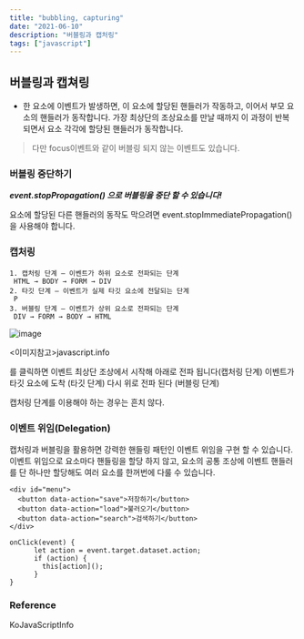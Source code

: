 ```yaml
---
title: "bubbling, capturing"
date: "2021-06-10"
description: "버블링과 캡처링"
tags: ["javascript"]
---
```


## 버블링과 캡쳐링

- 한 요소에 이벤트가 발생하면, 이 요소에 할당된 핸들러가 작동하고, 이어서 부모 요소의 핸들러가 동작합니다.
가장 최상단의 조상요소를 만날 때까지 이 과정이 반복되면서 요소 각각에 할당된 핸들러가 동작합니다.
> 다만 focus이벤트와 같이 버블링 되지 않는 이벤트도 있습니다.

### 버블링 중단하기
***event.stopPropagation() 으로 버블링을 중단 할 수 있습니다!***

요소에 할당된 다른 핸들러의 동작도 막으려면 event.stopImmediatePropagation()을 사용해야 합니다.


### 캡처링
```
1. 캡처링 단계 – 이벤트가 하위 요소로 전파되는 단계
 HTML → BODY → FORM → DIV
2. 타깃 단계 – 이벤트가 실제 타깃 요소에 전달되는 단계
 P
3. 버블링 단계 – 이벤트가 상위 요소로 전파되는 단계
 DIV → FORM → BODY → HTML
```

![image](https://user-images.githubusercontent.com/61695175/121494869-170fcc00-ca14-11eb-9753-770f4b779de2.png)

<이미지참고>javascript.info

<td>를 클릭하면 이벤트 최상단 조상에서 시작해 아래로 전파 됩니다(캡처링 단계)
이벤트가 타깃 요소에 도착 (타깃 단계)
다시 위로 전파 된다 (버블링 단계)
 
캡처링 단계를 이용해야 하는 경우는 흔치 않다.
  
### 이벤트 위임(Delegation)
캡처링과 버블링을 활용하면 강력한 핸들링 패턴인 이벤트 위임을 구현 할 수 있습니다.
이벤트 위임으로 요소마다 핸들링을 할당 하지 않고, 요소의 공통 조상에 이벤트 핸들러를 단 하나만 할당해도 여러 요소를 한꺼번에 다룰 수 있습니다.

  

```
<div id="menu">
  <button data-action="save">저장하기</button>
  <button data-action="load">불러오기</button>
  <button data-action="search">검색하기</button>
</div>

onClick(event) {
      let action = event.target.dataset.action;
      if (action) {
        this[action]();
      }
}
```

### Reference
KoJavaScriptInfo